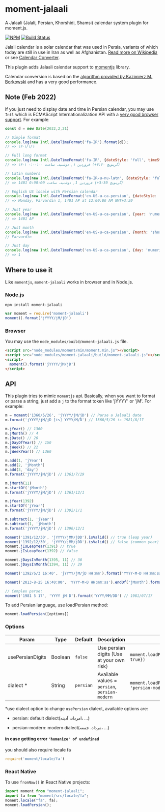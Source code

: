 # moment-jalaali

A Jalaali (Jalali, Persian, Khorshidi, Shamsi) calendar system plugin for moment.js.

[![NPM](https://img.shields.io/npm/v/moment-jalaali.svg)](https://www.npmjs.com/package/moment-jalaali)
[![Build Status](https://travis-ci.org/jalaali/moment-jalaali.png?branch=master)](https://travis-ci.org/jalaali/moment-jalaali)

Jalali calendar is a solar calendar that was used in Persia, variants of which today are still in use in Iran as well as Afghanistan. [Read more on Wikipedia](http://en.wikipedia.org/wiki/Jalali_calendar) or see [Calendar Converter](http://www.fourmilab.ch/documents/calendar/).

This plugin adds Jalaali calendar support to [momentjs](http://momentjs.com) library.

Calendar conversion is based on the [algorithm provided by Kazimierz M. Borkowski](http://www.astro.uni.torun.pl/~kb/Papers/EMP/PersianC-EMP.htm) and has a very good performance.

## Note (Feb 2022)

If you just need to display date and time in Persian calendar, you may use `Intl` which is ECMAScript Internationalization API with a [very good browser support](https://caniuse.com/mdn-javascript_builtins_intl_datetimeformat_format). For example:

```js
const d = new Date(2022,2,21)

// Simple format
console.log(new Intl.DateTimeFormat('fa-IR').format(d));
// => ۱۴۰۱/۱/۱

// Full long format
console.log(new Intl.DateTimeFormat('fa-IR', {dateStyle: 'full', timeStyle: 'long'}).format(d));
// => ۱۴۰۱ فروردین ۱, دوشنبه، ساعت ۰:۰۰:۰۰ (‎+۳:۳۰ گرینویچ)

// Latin numbers
console.log(new Intl.DateTimeFormat('fa-IR-u-nu-latn', {dateStyle: 'full', timeStyle: 'long'}).format(d));
// => 1401 فروردین 1, دوشنبه، ساعت 0:00:00 (‎+3:30 گرینویچ)

// English US locale with Persian calendar
console.log(new Intl.DateTimeFormat('en-US-u-ca-persian', {dateStyle: 'full', timeStyle: 'long'}).format(d));
// => Monday, Farvardin 1, 1401 AP at 12:00:00 AM GMT+3:30

// Just year
console.log(new Intl.DateTimeFormat('en-US-u-ca-persian', {year: 'numeric'}).format(d));
// => 1401 AP

// Just month
console.log(new Intl.DateTimeFormat('en-US-u-ca-persian', {month: 'short'}).format(d));
// Farvardin

// Just day
console.log(new Intl.DateTimeFormat('en-US-u-ca-persian', {day: 'numeric'}).format(d));
// => 1
```

## Where to use it

Like `momentjs`, `moment-jalaali` works in browser and in Node.js.

### Node.js

```shell
npm install moment-jalaali
```

```js
var moment = require('moment-jalaali')
moment().format('jYYYY/jM/jD')
```

### Browser

You may use the `node_modules/build/moment-jalaali.js` file.

```html
<script src="node_modules/moment/min/moment.min.js"></script>
<script src="node_modules/moment-jalaali/build/moment-jalaali.js"></script>
<script>
  moment().format('jYYYY/jM/jD')
</script>
```

## API

This plugin tries to mimic `momentjs` api. Basically, when you want to format or parse a string, just add a `j` to the format token like 'jYYYY' or 'jM'. For example:

```js
m = moment('1360/5/26', 'jYYYY/jM/jD') // Parse a Jalaali date
m.format('jYYYY/jM/jD [is] YYYY/M/D') // 1360/5/26 is 1981/8/17

m.jYear() // 1360
m.jMonth() // 4
m.jDate() // 26
m.jDayOfYear() // 150
m.jWeek() // 22
m.jWeekYear() // 1360

m.add(1, 'jYear')
m.add(2, 'jMonth')
m.add(3, 'day')
m.format('jYYYY/jM/jD') // 1361/7/29

m.jMonth(11)
m.startOf('jMonth')
m.format('jYYYY/jM/jD') // 1361/12/1

m.jYear(1392)
m.startOf('jYear')
m.format('jYYYY/jM/jD') // 1392/1/1

m.subtract(1, 'jYear')
m.subtract(1, 'jMonth')
m.format('jYYYY/jM/jD') // 1390/12/1

moment('1391/12/30', 'jYYYY/jMM/jDD').isValid() // true (leap year)
moment('1392/12/30', 'jYYYY/jMM/jDD').isValid() // false (common year)
moment.jIsLeapYear(1391) // true
moment.jIsLeapYear(1392) // false

moment.jDaysInMonth(1395, 11) // 30
moment.jDaysInMonth(1394, 11) // 29

moment('1392/6/3 16:40', 'jYYYY/jM/jD HH:mm').format('YYYY-M-D HH:mm:ss') // 2013-8-25 16:40:00

moment('2013-8-25 16:40:00', 'YYYY-M-D HH:mm:ss').endOf('jMonth').format('jYYYY/jM/jD HH:mm:ss') // 1392/6/31 23:59:59

// Complex parse:
moment('1981 5 17', 'YYYY jM D').format('YYYY/MM/DD') // 1981/07/17
```

To add Persian language, use loadPersian method:

```js
moment.loadPersian([options])
```

### Options

| Param            | Type    | Default   | Description                               | Example                                      |
| ---------------- | ------- | -------   | ----------------------------------------  | -------------------------------------------- |
| usePersianDigits | Boolean | `false`   | Use persian digits (Use at your own risk) | `moment.loadPersian({usePersianDigits: true})` |
| dialect *        | String  | `persian` | Available values = `persian`, `persian-modern` | `moment.loadPersian({dialect: 'persian-modern'})` |

*use dialect option to change `usePersian` dialect, available options are:

* persian: default dialect(امرداد، آدینه، ...)

* persian-modern: modern dialect(مرداد، جمعه، ...)

#### in case getting error `'humanize' of undefined`

you should also require locale fa

```js
require('moment/locale/fa')
```

### React Native

To use `fromNow()` in React Native projects:

```js
import moment from "moment-jalaali";
import fa from "moment/src/locale/fa";
moment.locale("fa", fa);
moment.loadPersian();
```


